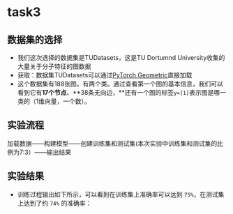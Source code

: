 # task3

## 数据集的选择

- 我们这次选择的数据集是TUDatasets，这是TU Dortumnd University收集的大量关于分子特征的图数据
- 获取：数据集TUDatasets可以通过[PyTorch Geometric](https://zhida.zhihu.com/search?content_id=238708319&content_type=Article&match_order=1&q=PyTorch+Geometric&zhida_source=entity)直接加载
- 这个数据集有188张图，有两个类。通过查看第一个图的基本信息，我们可以看到它有**17个节点**、**38条无向边，**还有一个图的标签`y=[1]`表示图是哪一类的（1维向量，一个数）。

## 实验流程

加载数据——构建模型——创建训练集和测试集(本次实验中训练集和测试集的比例为7:3）——输出结果

## 实验结果

- 训练过程输出如下所示，可以看到在训练集上准确率可以达到 `75%`，在测试集上达到了约 `74%` 的准确率：